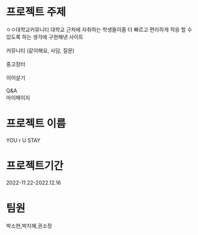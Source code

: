 # 프로젝트 주제
ㅇㅇ대학교커뮤니티
대학교 근처에 자취하는 학생들이좀 더 빠르고 편리하게 적응 할 수 있도록 하는 생각에 구현해낸 사이트<br>
<br>커뮤니티 (같이해요, 사담, 질문)<br>
<br>중고장터
<br>
<br>이어살기
<br>
<br>Q&A
<br>
마이페이지
# 프로젝트 이름
YOU r U STAY
# 프로젝트기간  
2022-11.22-2022.12.16
# 팀원 
박소현,박지혜,권소정
